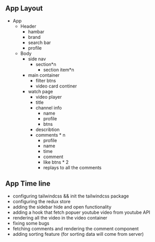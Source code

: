 ## App Layout

-   App
    -   Header
        -   hambar
        -   brand
        -   search bar
        -   profile
    -   Body
        -   side nav
            -   section\*n
                -   section item\*n
        -   main container
            -   filter btns
            -   video card continer
        -   watch page
            -   video player
            -   title
            -   channel info
                -   name
                -   profile
                -   btns
            -   describtion
            -   comments \* n
                -   profile
                -   name
                -   time
                -   comment
                -   like btns \* 2
                -   replays to all the comments

## App Time line

-   configuring tailwindcss && init the tailwindcss package
-   configuring the redux store
-   adding the sidebar hide and open functionality
-   adding a hook that fetch popuer youtube video from youtube API
-   rendering all the video in the video container
-   fixing some bugs
-   fetching comments and rendering the comment component
-   adding sorting feature (for sorting data will come from server)

